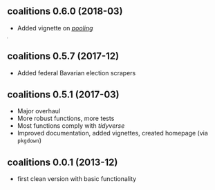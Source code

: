 ## coalitions 0.6.0 (2018-03)

- Added vignette on [*pooling*](../articles/pooling.html)

<hr width="1" size="500" display:inline-block>

## coalitions 0.5.7 (2017-12)

- Added federal Bavarian election scrapers

## coalitions 0.5.1 (2017-03)

- Major overhaul
- More robust functions, more tests
- Most functions comply with *tidyverse*
- Improved documentation, added vignettes, created homepage (via `pkgdown`)

## coalitions 0.0.1 (2013-12)

- first clean version with basic functionality
